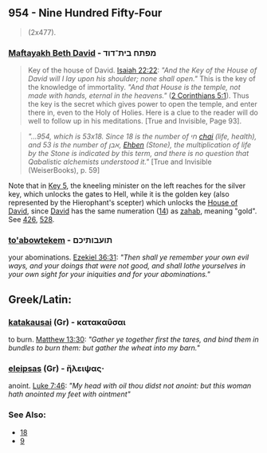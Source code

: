 ## 954 - Nine Hundred Fifty-Four
> (2x477).

### [Maftayakh Beth David](/keys/MPThCh.BITh-DVD) - מפתח בית־דוד
> Key of the house of David. [Isaiah 22:22](http://biblehub.com/isaiah/22-22.htm): *"And the Key of the House of David will I lay upon his shoulder; none shall open."* This is the key of the knowledge of immortality. *"And that House is the temple, not made with hands, eternal in the heavens."* ([2 Corinthians 5:1](http://biblehub.com/2_corinthians/5-1.htm)). Thus the key is the secret which gives power to open the temple, and enter there in, even to the Holy of Holies. Here is a clue to the reader will do well to follow up in his meditations. [True and Invisible, Page 93].

> *"...954, which is 53x18. Since 18 is the number of חי [chai](/keys/ChI) (life, health), and 53 is the number of אבן, [Ehben](/keys/ABN) (Stone), the multiplication of life by the Stone is indicated by this term, and there is no question that Qabalistic alchemists understood it."* [True and Invisible (WeiserBooks), p. 59]

Note that in [Key 5](5), the kneeling minister on the left reaches for the silver key, which unlocks the gates to Hell, while it is the golden key (also represented by the Hierophant's scepter) which unlocks the [House of David](/keys/BITh-DVD), since [David](/keys/DVD) has the same numeration ([14](14)) as [zahab](/keys/ZHB), meaning "gold". See [426](426), [528](528).

### [to'abowtekem](/keys/ThVOBVThIKM) - תועבותיכם
your abominations. [Ezekiel 36:31](http://biblehub.com/ezekiel/36-31.htm): *"Then shall ye remember your own evil ways, and your doings that were not good, and shall lothe yourselves in your own sight for your iniquities and for your abominations."*

## Greek/Latin:

### [katakausai](/greek?word=katakausai) (Gr) - κατακαῦσαι
to burn. [Matthew 13:30](http://biblehub.com/matthew/13-30.htm): *"Gather ye together first the tares, and bind them in bundles to burn them: but gather the wheat into my barn."*

### [eleipsas](/greek?word=eleiphsas) (Gr) - ἤλειψας·
anoint. [Luke 7:46](http://biblehub.com/luke/7-46.htm): *"My head with oil thou didst not anoint: but this woman hath anointed my feet with ointment"*

### See Also:

- [18](18)
- [9](9)